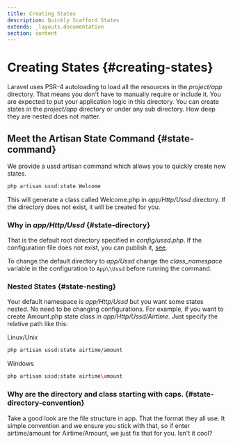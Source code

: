 ```yaml
---
title: Creating States
description: Quickly Scafford States
extends: _layouts.documentation
section: content
---
```

# Creating States {#creating-states}

Laravel uses PSR-4 autoloading to load all the resources in the *project/app* directory. That means you don't have to manually require or include it. You are expected to put your application logic in this directory. You can create states in the *project/app* directory or under any sub directory. How deep they are nested does not matter.

## Meet the Artisan State Command {#state-command}

We provide a ussd artisan command which allows you to quickly create new states.

```bash
php artisan ussd:state Welcome
```

This will generate a class called Welcome.php in *app/Http/Ussd* directory. If the directory does not exist, it will be created for you.

### Why in *app/Http/Ussd* {#state-directory}

That is the default root directory specified in *config/ussd.php*. If the configuration file does not exist, you can publish it, [see](../installation#installation-config).

To change the default directory to *app/Ussd* change the *class_namespace* variable in the configuration to `App\\Ussd` before running the command.

### Nested States {#state-nesting}

Your default namespace is *app/Http/Ussd* but you want some states nested. No need to be changing configurations. For example, if you want to create Amount.php state class in *app/Http/Ussd/Airtime*. Just specify the relative path like this:

Linux/Unix

```bash
php artisan ussd:state airtime/amount
```

Windows

```bash
php artisan ussd:state airtime\amount
```

### Why are the directory and class starting with caps. {#state-directory-convention}

Take a good look are the file structure in app. That the format they all use. It simple convention and we ensure you stick with that, so if enter airtime/amount for Airtime/Amount, we just fix that for you. Isn't it cool?
